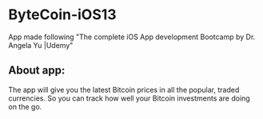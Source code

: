 # ByteCoin-iOS13

App made following "The complete iOS App development Bootcamp by Dr. Angela Yu |Udemy"


## About app:
The app will give you the latest Bitcoin prices in all the popular, traded currencies. So you can track how well your Bitcoin investments are doing on the go.
